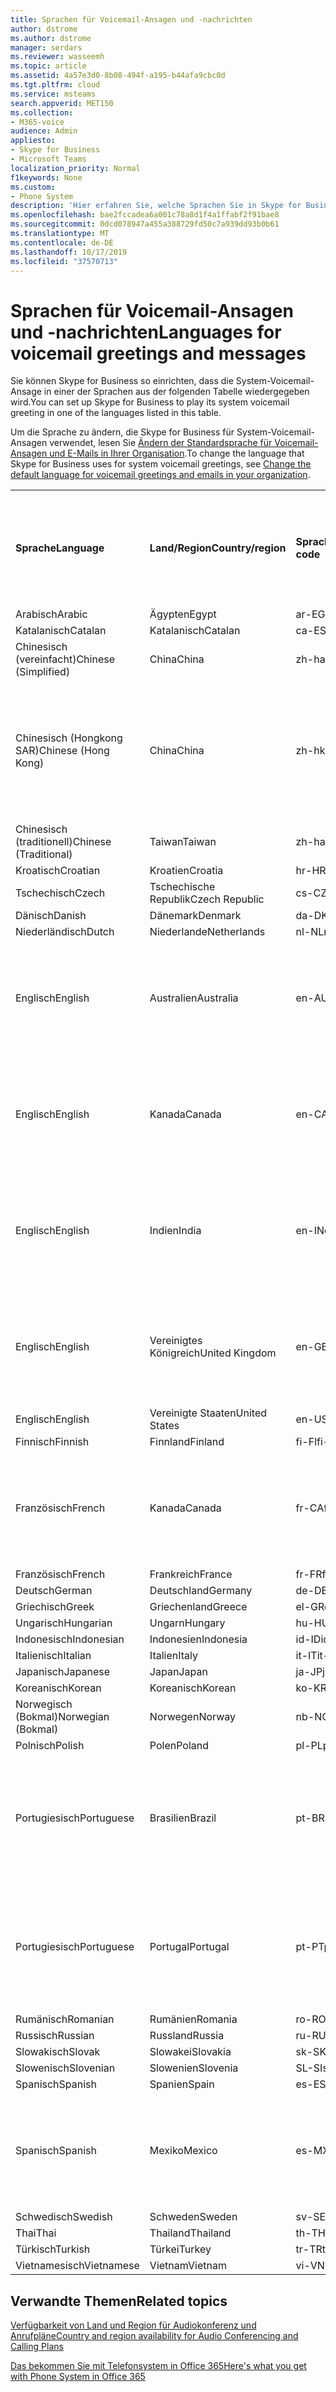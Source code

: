 ```yaml
---
title: Sprachen für Voicemail-Ansagen und -nachrichten
author: dstrome
ms.author: dstrome
manager: serdars
ms.reviewer: wasseemh
ms.topic: article
ms.assetid: 4a57e3d0-8b08-494f-a195-b44afa9cbc0d
ms.tgt.pltfrm: cloud
ms.service: msteams
search.appverid: MET150
ms.collection:
- M365-voice
audience: Admin
appliesto:
- Skype for Business
- Microsoft Teams
localization_priority: Normal
f1keywords: None
ms.custom:
- Phone System
description: 'Hier erfahren Sie, welche Sprachen Sie in Skype for Business für die Standardnachrichten des Systems festlegen können. '
ms.openlocfilehash: bae2fccadea6a001c78a8d1f4a1ffabf2f91bae8
ms.sourcegitcommit: 0dcd078947a455a388729fd50c7a939dd93b0b61
ms.translationtype: MT
ms.contentlocale: de-DE
ms.lasthandoff: 10/17/2019
ms.locfileid: "37570713"
---
```

# <a name="languages-for-voicemail-greetings-and-messages"></a><span data-ttu-id="298ce-103">Sprachen für Voicemail-Ansagen und -nachrichten</span><span class="sxs-lookup"><span data-stu-id="298ce-103">Languages for voicemail greetings and messages</span></span>

<span data-ttu-id="298ce-104">Sie können Skype for Business so einrichten, dass die System-Voicemail-Ansage in einer der Sprachen aus der folgenden Tabelle wiedergegeben wird.</span><span class="sxs-lookup"><span data-stu-id="298ce-104">You can set up Skype for Business to play its system voicemail greeting in one of the languages listed in this table.</span></span>
  
<span data-ttu-id="298ce-105">Um die Sprache zu ändern, die Skype for Business für System-Voicemail-Ansagen verwendet, lesen Sie [Ändern der Standardsprache für Voicemail-Ansagen und E-Mails in Ihrer Organisation](change-the-default-language-for-greetings-and-emails.md).</span><span class="sxs-lookup"><span data-stu-id="298ce-105">To change the language that Skype for Business uses for system voicemail greetings, see [Change the default language for voicemail greetings and emails in your organization](change-the-default-language-for-greetings-and-emails.md).</span></span>
  
|||||||
|:-----|:-----|:-----|:-----|:-----|:-----|
|<span data-ttu-id="298ce-106">**Sprache**</span><span class="sxs-lookup"><span data-stu-id="298ce-106">**Language**</span></span> <br/> |<span data-ttu-id="298ce-107">**Land/Region**</span><span class="sxs-lookup"><span data-stu-id="298ce-107">**Country/region**</span></span> <br/> |<span data-ttu-id="298ce-108">**Sprachcode**</span><span class="sxs-lookup"><span data-stu-id="298ce-108">**Language code**</span></span> <br/> |<span data-ttu-id="298ce-109">**Für Benutzer in E-Mails sichtbar?**</span><span class="sxs-lookup"><span data-stu-id="298ce-109">**Available for a user to see it in email?**</span></span> <br/> |<span data-ttu-id="298ce-110">**Verfügbar bei Anrufen des Benutzers?**</span><span class="sxs-lookup"><span data-stu-id="298ce-110">**Available when the user calls in?**</span></span> <br/> |<span data-ttu-id="298ce-111">**Transkription verfügbar?**</span><span class="sxs-lookup"><span data-stu-id="298ce-111">**Transcription available?**</span></span> <br/> |
|<span data-ttu-id="298ce-112">Arabisch</span><span class="sxs-lookup"><span data-stu-id="298ce-112">Arabic</span></span> <br/> |<span data-ttu-id="298ce-113">Ägypten</span><span class="sxs-lookup"><span data-stu-id="298ce-113">Egypt</span></span>  <br/> |<span data-ttu-id="298ce-114">ar-EG</span><span class="sxs-lookup"><span data-stu-id="298ce-114">ar-EG</span></span>  <br/> |<span data-ttu-id="298ce-115">Ja</span><span class="sxs-lookup"><span data-stu-id="298ce-115">Yes</span></span>  <br/> |<span data-ttu-id="298ce-116">Ja</span><span class="sxs-lookup"><span data-stu-id="298ce-116">Yes</span></span>  <br/> |<span data-ttu-id="298ce-117">Nein</span><span class="sxs-lookup"><span data-stu-id="298ce-117">No</span></span>  <br/> |
|<span data-ttu-id="298ce-118">Katalanisch</span><span class="sxs-lookup"><span data-stu-id="298ce-118">Catalan</span></span>  <br/> |<span data-ttu-id="298ce-119">Katalanisch</span><span class="sxs-lookup"><span data-stu-id="298ce-119">Catalan</span></span>  <br/> |<span data-ttu-id="298ce-120">ca-ES</span><span class="sxs-lookup"><span data-stu-id="298ce-120">ca-ES</span></span>  <br/> |<span data-ttu-id="298ce-121">Ja</span><span class="sxs-lookup"><span data-stu-id="298ce-121">Yes</span></span>  <br/> |<span data-ttu-id="298ce-122">Ja</span><span class="sxs-lookup"><span data-stu-id="298ce-122">Yes</span></span>  <br/> |<span data-ttu-id="298ce-123">Nein</span><span class="sxs-lookup"><span data-stu-id="298ce-123">No</span></span>  <br/> |
|<span data-ttu-id="298ce-124">Chinesisch (vereinfacht)</span><span class="sxs-lookup"><span data-stu-id="298ce-124">Chinese (Simplified)</span></span>  <br/> |<span data-ttu-id="298ce-125">China</span><span class="sxs-lookup"><span data-stu-id="298ce-125">China</span></span>  <br/> |<span data-ttu-id="298ce-126">zh-hans</span><span class="sxs-lookup"><span data-stu-id="298ce-126">zh-hans</span></span>  <br/> |<span data-ttu-id="298ce-127">Ja </span><span class="sxs-lookup"><span data-stu-id="298ce-127">Yes</span></span>  <br/> |<span data-ttu-id="298ce-128">Ja</span><span class="sxs-lookup"><span data-stu-id="298ce-128">Yes</span></span>  <br/> |<span data-ttu-id="298ce-129">Ja</span><span class="sxs-lookup"><span data-stu-id="298ce-129">Yes</span></span>  <br/> |
|<span data-ttu-id="298ce-130">Chinesisch (Hongkong SAR)</span><span class="sxs-lookup"><span data-stu-id="298ce-130">Chinese (Hong Kong)</span></span>  <br/> |<span data-ttu-id="298ce-131">China</span><span class="sxs-lookup"><span data-stu-id="298ce-131">China</span></span>  <br/> |<span data-ttu-id="298ce-132">zh-hk</span><span class="sxs-lookup"><span data-stu-id="298ce-132">zh-hk</span></span>  <br/> |<span data-ttu-id="298ce-133">Ja, verwendet wird aber Chinesisch (traditionell) (zh-hant).</span><span class="sxs-lookup"><span data-stu-id="298ce-133">Yes, but Chinese (Traditional) (zh-hant) is used.</span></span>  <br/> | <span data-ttu-id="298ce-134">Ja</span><span class="sxs-lookup"><span data-stu-id="298ce-134">Yes</span></span> <br/> |<span data-ttu-id="298ce-135">Ja, verwendet wird aber Chinesisch (traditionell) (zh-hant).</span><span class="sxs-lookup"><span data-stu-id="298ce-135">Yes, but Chinese (Traditional) (zh-hant) is used.</span></span>  <br/> |
|<span data-ttu-id="298ce-136">Chinesisch (traditionell)</span><span class="sxs-lookup"><span data-stu-id="298ce-136">Chinese (Traditional)</span></span>  <br/> |<span data-ttu-id="298ce-137">Taiwan</span><span class="sxs-lookup"><span data-stu-id="298ce-137">Taiwan</span></span>  <br/> |<span data-ttu-id="298ce-138">zh-hant</span><span class="sxs-lookup"><span data-stu-id="298ce-138">zh-hant</span></span>  <br/> |<span data-ttu-id="298ce-139">Ja</span><span class="sxs-lookup"><span data-stu-id="298ce-139">Yes</span></span>  <br/> |<span data-ttu-id="298ce-140">Ja</span><span class="sxs-lookup"><span data-stu-id="298ce-140">Yes</span></span>  <br/> |<span data-ttu-id="298ce-141">Nein</span><span class="sxs-lookup"><span data-stu-id="298ce-141">No</span></span>  <br/> |
|<span data-ttu-id="298ce-142">Kroatisch</span><span class="sxs-lookup"><span data-stu-id="298ce-142">Croatian</span></span><br/> |<span data-ttu-id="298ce-143">Kroatien</span><span class="sxs-lookup"><span data-stu-id="298ce-143">Croatia</span></span>  <br/> |<span data-ttu-id="298ce-144">hr-HR</span><span class="sxs-lookup"><span data-stu-id="298ce-144">hr-HR</span></span>  <br/> |<span data-ttu-id="298ce-145">Ja</span><span class="sxs-lookup"><span data-stu-id="298ce-145">Yes</span></span>  <br/> |<span data-ttu-id="298ce-146">Ja</span><span class="sxs-lookup"><span data-stu-id="298ce-146">Yes</span></span>  <br/> |<span data-ttu-id="298ce-147">Nein</span><span class="sxs-lookup"><span data-stu-id="298ce-147">No</span></span>  <br/> |
|<span data-ttu-id="298ce-148">Tschechisch</span><span class="sxs-lookup"><span data-stu-id="298ce-148">Czech</span></span> <br/> |<span data-ttu-id="298ce-149">Tschechische Republik</span><span class="sxs-lookup"><span data-stu-id="298ce-149">Czech Republic</span></span>  <br/> |<span data-ttu-id="298ce-150">cs-CZ</span><span class="sxs-lookup"><span data-stu-id="298ce-150">cs-CZ</span></span>  <br/> |<span data-ttu-id="298ce-151">Ja </span><span class="sxs-lookup"><span data-stu-id="298ce-151">Yes</span></span>  <br/> |<span data-ttu-id="298ce-152">Ja</span><span class="sxs-lookup"><span data-stu-id="298ce-152">Yes</span></span>  <br/> |<span data-ttu-id="298ce-153">Nein</span><span class="sxs-lookup"><span data-stu-id="298ce-153">No</span></span>  <br/> |
|<span data-ttu-id="298ce-154">Dänisch</span><span class="sxs-lookup"><span data-stu-id="298ce-154">Danish</span></span>  <br/> |<span data-ttu-id="298ce-155">Dänemark</span><span class="sxs-lookup"><span data-stu-id="298ce-155">Denmark</span></span>  <br/> |<span data-ttu-id="298ce-156">da-DK</span><span class="sxs-lookup"><span data-stu-id="298ce-156">da-DK</span></span>  <br/> |<span data-ttu-id="298ce-157">Ja </span><span class="sxs-lookup"><span data-stu-id="298ce-157">Yes</span></span>  <br/> |<span data-ttu-id="298ce-158">Ja</span><span class="sxs-lookup"><span data-stu-id="298ce-158">Yes</span></span>  <br/> |<span data-ttu-id="298ce-159">Nein</span><span class="sxs-lookup"><span data-stu-id="298ce-159">No</span></span>  <br/> |
|<span data-ttu-id="298ce-160">Niederländisch</span><span class="sxs-lookup"><span data-stu-id="298ce-160">Dutch</span></span>  <br/> |<span data-ttu-id="298ce-161">Niederlande</span><span class="sxs-lookup"><span data-stu-id="298ce-161">Netherlands</span></span>  <br/> |<span data-ttu-id="298ce-162">nl-NL</span><span class="sxs-lookup"><span data-stu-id="298ce-162">nl-NL</span></span>  <br/> |<span data-ttu-id="298ce-163">Ja </span><span class="sxs-lookup"><span data-stu-id="298ce-163">Yes</span></span>  <br/> |<span data-ttu-id="298ce-164">Ja</span><span class="sxs-lookup"><span data-stu-id="298ce-164">Yes</span></span>  <br/> |<span data-ttu-id="298ce-165">Nein</span><span class="sxs-lookup"><span data-stu-id="298ce-165">No</span></span>  <br/> |
|<span data-ttu-id="298ce-166">Englisch</span><span class="sxs-lookup"><span data-stu-id="298ce-166">English</span></span>  <br/> |<span data-ttu-id="298ce-167">Australien</span><span class="sxs-lookup"><span data-stu-id="298ce-167">Australia</span></span>  <br/> |<span data-ttu-id="298ce-168">en-AU</span><span class="sxs-lookup"><span data-stu-id="298ce-168">en-AU</span></span>  <br/> |<span data-ttu-id="298ce-169">Ja, verwendet wird aber Englisch (USA) (en-US).</span><span class="sxs-lookup"><span data-stu-id="298ce-169">Yes, but US English (en-US) is used.</span></span>  <br/> |<span data-ttu-id="298ce-170">Ja</span><span class="sxs-lookup"><span data-stu-id="298ce-170">Yes</span></span>  <br/> |<span data-ttu-id="298ce-171">Ja, verwendet wird aber Englisch (USA) (en-US).</span><span class="sxs-lookup"><span data-stu-id="298ce-171">Yes, but US English (en-US) is used.</span></span>  <br/> |
|<span data-ttu-id="298ce-172">Englisch</span><span class="sxs-lookup"><span data-stu-id="298ce-172">English</span></span>  <br/> |<span data-ttu-id="298ce-173">Kanada</span><span class="sxs-lookup"><span data-stu-id="298ce-173">Canada</span></span>  <br/> |<span data-ttu-id="298ce-174">en-CA</span><span class="sxs-lookup"><span data-stu-id="298ce-174">en-CA</span></span>  <br/> |<span data-ttu-id="298ce-175">Ja, verwendet wird aber Englisch (USA) (en-US).</span><span class="sxs-lookup"><span data-stu-id="298ce-175">Yes, but US English (en-US) is used.</span></span>  <br/> |<span data-ttu-id="298ce-176">Ja</span><span class="sxs-lookup"><span data-stu-id="298ce-176">Yes</span></span>  <br/> |<span data-ttu-id="298ce-177">Ja, verwendet wird aber Englisch (USA) (en-US).</span><span class="sxs-lookup"><span data-stu-id="298ce-177">Yes, but US English (en-US) is used.</span></span>  <br/> |
|<span data-ttu-id="298ce-178">Englisch</span><span class="sxs-lookup"><span data-stu-id="298ce-178">English</span></span>  <br/> |<span data-ttu-id="298ce-179">Indien</span><span class="sxs-lookup"><span data-stu-id="298ce-179">India</span></span>  <br/> |<span data-ttu-id="298ce-180">en-IN</span><span class="sxs-lookup"><span data-stu-id="298ce-180">en-IN</span></span>  <br/> |<span data-ttu-id="298ce-181">Ja, verwendet wird aber Englisch (USA) (en-US).</span><span class="sxs-lookup"><span data-stu-id="298ce-181">Yes, but US English (en-US) is used.</span></span>  <br/> |<span data-ttu-id="298ce-182">Ja</span><span class="sxs-lookup"><span data-stu-id="298ce-182">Yes</span></span>  <br/> |<span data-ttu-id="298ce-183">Ja, verwendet wird aber Englisch (USA) (en-US).</span><span class="sxs-lookup"><span data-stu-id="298ce-183">Yes, but US English (en-US) is used.</span></span>  <br/> |
|<span data-ttu-id="298ce-184">Englisch</span><span class="sxs-lookup"><span data-stu-id="298ce-184">English</span></span>  <br/> |<span data-ttu-id="298ce-185">Vereinigtes Königreich</span><span class="sxs-lookup"><span data-stu-id="298ce-185">United Kingdom</span></span>  <br/> |<span data-ttu-id="298ce-186">en-GB</span><span class="sxs-lookup"><span data-stu-id="298ce-186">en-GB</span></span>  <br/> |<span data-ttu-id="298ce-187">Ja, verwendet wird aber Englisch (USA) (en-US).</span><span class="sxs-lookup"><span data-stu-id="298ce-187">Yes, but US English (en-US) is used.</span></span>  <br/> |<span data-ttu-id="298ce-188">Ja</span><span class="sxs-lookup"><span data-stu-id="298ce-188">Yes</span></span>  <br/> |<span data-ttu-id="298ce-189">Ja, verwendet wird aber Englisch (USA) (en-US).</span><span class="sxs-lookup"><span data-stu-id="298ce-189">Yes, but US English (en-US) is used.</span></span>  <br/> |
|<span data-ttu-id="298ce-190">Englisch</span><span class="sxs-lookup"><span data-stu-id="298ce-190">English</span></span>  <br/> |<span data-ttu-id="298ce-191">Vereinigte Staaten</span><span class="sxs-lookup"><span data-stu-id="298ce-191">United States</span></span>  <br/> |<span data-ttu-id="298ce-192">en-US</span><span class="sxs-lookup"><span data-stu-id="298ce-192">en-US</span></span>  <br/> |<span data-ttu-id="298ce-193">Ja</span><span class="sxs-lookup"><span data-stu-id="298ce-193">Yes</span></span>  <br/> |<span data-ttu-id="298ce-194">Ja</span><span class="sxs-lookup"><span data-stu-id="298ce-194">Yes</span></span>  <br/> |<span data-ttu-id="298ce-195">Ja</span><span class="sxs-lookup"><span data-stu-id="298ce-195">Yes</span></span>  <br/> |
|<span data-ttu-id="298ce-196">Finnisch</span><span class="sxs-lookup"><span data-stu-id="298ce-196">Finnish</span></span>  <br/> |<span data-ttu-id="298ce-197">Finnland</span><span class="sxs-lookup"><span data-stu-id="298ce-197">Finland</span></span>  <br/> |<span data-ttu-id="298ce-198">fi-Fl</span><span class="sxs-lookup"><span data-stu-id="298ce-198">fi-Fl</span></span>  <br/> |<span data-ttu-id="298ce-199">Ja</span><span class="sxs-lookup"><span data-stu-id="298ce-199">Yes</span></span>  <br/> |<span data-ttu-id="298ce-200">Ja</span><span class="sxs-lookup"><span data-stu-id="298ce-200">Yes</span></span>  <br/> |<span data-ttu-id="298ce-201">Nein</span><span class="sxs-lookup"><span data-stu-id="298ce-201">No</span></span>  <br/> |
|<span data-ttu-id="298ce-202">Französisch</span><span class="sxs-lookup"><span data-stu-id="298ce-202">French</span></span>  <br/> |<span data-ttu-id="298ce-203">Kanada</span><span class="sxs-lookup"><span data-stu-id="298ce-203">Canada</span></span>  <br/> |<span data-ttu-id="298ce-204">fr-CA</span><span class="sxs-lookup"><span data-stu-id="298ce-204">fr-CA</span></span>  <br/> |<span data-ttu-id="298ce-205">Ja, verwendet wird aber Französisch (Frankreich) (fr-FR).</span><span class="sxs-lookup"><span data-stu-id="298ce-205">Yes, but France French (fr-FR) is used.</span></span>  <br/> |<span data-ttu-id="298ce-206">Ja</span><span class="sxs-lookup"><span data-stu-id="298ce-206">Yes</span></span>  <br/> |<span data-ttu-id="298ce-207">Ja, verwendet wird aber Französisch (Frankreich) (fr-FR).</span><span class="sxs-lookup"><span data-stu-id="298ce-207">Yes, but France French (fr-FR) is used.</span></span>  <br/> |
|<span data-ttu-id="298ce-208">Französisch</span><span class="sxs-lookup"><span data-stu-id="298ce-208">French</span></span>  <br/> |<span data-ttu-id="298ce-209">Frankreich</span><span class="sxs-lookup"><span data-stu-id="298ce-209">France</span></span>  <br/> |<span data-ttu-id="298ce-210">fr-FR</span><span class="sxs-lookup"><span data-stu-id="298ce-210">fr-FR</span></span>  <br/> |<span data-ttu-id="298ce-211">Ja</span><span class="sxs-lookup"><span data-stu-id="298ce-211">Yes</span></span>  <br/> |<span data-ttu-id="298ce-212">Ja</span><span class="sxs-lookup"><span data-stu-id="298ce-212">Yes</span></span>  <br/> |<span data-ttu-id="298ce-213">Ja</span><span class="sxs-lookup"><span data-stu-id="298ce-213">Yes</span></span>  <br/> |
|<span data-ttu-id="298ce-214">Deutsch</span><span class="sxs-lookup"><span data-stu-id="298ce-214">German</span></span>  <br/> |<span data-ttu-id="298ce-215">Deutschland</span><span class="sxs-lookup"><span data-stu-id="298ce-215">Germany</span></span>  <br/> |<span data-ttu-id="298ce-216">de-DE</span><span class="sxs-lookup"><span data-stu-id="298ce-216">de-DE</span></span>  <br/> |<span data-ttu-id="298ce-217">Ja</span><span class="sxs-lookup"><span data-stu-id="298ce-217">Yes</span></span>  <br/> |<span data-ttu-id="298ce-218">Ja</span><span class="sxs-lookup"><span data-stu-id="298ce-218">Yes</span></span>  <br/> |<span data-ttu-id="298ce-219">Ja</span><span class="sxs-lookup"><span data-stu-id="298ce-219">Yes</span></span>  <br/> |
|<span data-ttu-id="298ce-220">Griechisch</span><span class="sxs-lookup"><span data-stu-id="298ce-220">Greek</span></span> <br/> |<span data-ttu-id="298ce-221">Griechenland</span><span class="sxs-lookup"><span data-stu-id="298ce-221">Greece</span></span>  <br/> |<span data-ttu-id="298ce-222">el-GR</span><span class="sxs-lookup"><span data-stu-id="298ce-222">el-GR</span></span>  <br/> |<span data-ttu-id="298ce-223">Ja</span><span class="sxs-lookup"><span data-stu-id="298ce-223">Yes</span></span>  <br/> |<span data-ttu-id="298ce-224">Ja</span><span class="sxs-lookup"><span data-stu-id="298ce-224">Yes</span></span>  <br/> |<span data-ttu-id="298ce-225">Nein</span><span class="sxs-lookup"><span data-stu-id="298ce-225">No</span></span>  <br/> |
|<span data-ttu-id="298ce-226">Ungarisch</span><span class="sxs-lookup"><span data-stu-id="298ce-226">Hungarian</span></span> <br/> |<span data-ttu-id="298ce-227">Ungarn</span><span class="sxs-lookup"><span data-stu-id="298ce-227">Hungary</span></span>  <br/> |<span data-ttu-id="298ce-228">hu-HU</span><span class="sxs-lookup"><span data-stu-id="298ce-228">hu-HU</span></span>  <br/> |<span data-ttu-id="298ce-229">Ja</span><span class="sxs-lookup"><span data-stu-id="298ce-229">Yes</span></span>  <br/> |<span data-ttu-id="298ce-230">Ja</span><span class="sxs-lookup"><span data-stu-id="298ce-230">Yes</span></span>  <br/> |<span data-ttu-id="298ce-231">Nein</span><span class="sxs-lookup"><span data-stu-id="298ce-231">No</span></span>  <br/> |
|<span data-ttu-id="298ce-232">Indonesisch</span><span class="sxs-lookup"><span data-stu-id="298ce-232">Indonesian</span></span> <br/> |<span data-ttu-id="298ce-233">Indonesien</span><span class="sxs-lookup"><span data-stu-id="298ce-233">Indonesia</span></span>  <br/> |<span data-ttu-id="298ce-234">id-ID</span><span class="sxs-lookup"><span data-stu-id="298ce-234">id-ID</span></span>  <br/> |<span data-ttu-id="298ce-235">Ja </span><span class="sxs-lookup"><span data-stu-id="298ce-235">Yes</span></span>  <br/> |<span data-ttu-id="298ce-236">Ja</span><span class="sxs-lookup"><span data-stu-id="298ce-236">Yes</span></span>  <br/> |<span data-ttu-id="298ce-237">Nein</span><span class="sxs-lookup"><span data-stu-id="298ce-237">No</span></span>  <br/> |
|<span data-ttu-id="298ce-238">Italienisch</span><span class="sxs-lookup"><span data-stu-id="298ce-238">Italian</span></span>  <br/> |<span data-ttu-id="298ce-239">Italien</span><span class="sxs-lookup"><span data-stu-id="298ce-239">Italy</span></span>  <br/> |<span data-ttu-id="298ce-240">it-IT</span><span class="sxs-lookup"><span data-stu-id="298ce-240">it-IT</span></span>  <br/> |<span data-ttu-id="298ce-241">Ja</span><span class="sxs-lookup"><span data-stu-id="298ce-241">Yes</span></span>  <br/> |<span data-ttu-id="298ce-242">Ja</span><span class="sxs-lookup"><span data-stu-id="298ce-242">Yes</span></span>  <br/> |<span data-ttu-id="298ce-243">Ja</span><span class="sxs-lookup"><span data-stu-id="298ce-243">Yes</span></span>  <br/> |
|<span data-ttu-id="298ce-244">Japanisch</span><span class="sxs-lookup"><span data-stu-id="298ce-244">Japanese</span></span>  <br/> |<span data-ttu-id="298ce-245">Japan</span><span class="sxs-lookup"><span data-stu-id="298ce-245">Japan</span></span>  <br/> |<span data-ttu-id="298ce-246">ja-JP</span><span class="sxs-lookup"><span data-stu-id="298ce-246">ja-JP</span></span>  <br/> |<span data-ttu-id="298ce-247">Ja</span><span class="sxs-lookup"><span data-stu-id="298ce-247">Yes</span></span>  <br/> |<span data-ttu-id="298ce-248">Ja</span><span class="sxs-lookup"><span data-stu-id="298ce-248">Yes</span></span>  <br/> |<span data-ttu-id="298ce-249">Ja</span><span class="sxs-lookup"><span data-stu-id="298ce-249">Yes</span></span>  <br/> |
|<span data-ttu-id="298ce-250">Koreanisch</span><span class="sxs-lookup"><span data-stu-id="298ce-250">Korean</span></span>  <br/> |<span data-ttu-id="298ce-251">Koreanisch</span><span class="sxs-lookup"><span data-stu-id="298ce-251">Korean</span></span>  <br/> |<span data-ttu-id="298ce-252">ko-KR</span><span class="sxs-lookup"><span data-stu-id="298ce-252">ko-KR</span></span>  <br/> |<span data-ttu-id="298ce-253">Ja</span><span class="sxs-lookup"><span data-stu-id="298ce-253">Yes</span></span>  <br/> |<span data-ttu-id="298ce-254">Ja</span><span class="sxs-lookup"><span data-stu-id="298ce-254">Yes</span></span>  <br/> |<span data-ttu-id="298ce-255">Nein</span><span class="sxs-lookup"><span data-stu-id="298ce-255">No</span></span>  <br/> |
|<span data-ttu-id="298ce-256">Norwegisch (Bokmal)</span><span class="sxs-lookup"><span data-stu-id="298ce-256">Norwegian (Bokmal)</span></span>  <br/> |<span data-ttu-id="298ce-257">Norwegen</span><span class="sxs-lookup"><span data-stu-id="298ce-257">Norway</span></span>  <br/> |<span data-ttu-id="298ce-258">nb-NO</span><span class="sxs-lookup"><span data-stu-id="298ce-258">nb-NO</span></span>  <br/> |<span data-ttu-id="298ce-259">Ja</span><span class="sxs-lookup"><span data-stu-id="298ce-259">Yes</span></span>  <br/> |<span data-ttu-id="298ce-260">Nein</span><span class="sxs-lookup"><span data-stu-id="298ce-260">No</span></span>  <br/> |<span data-ttu-id="298ce-261">Nein</span><span class="sxs-lookup"><span data-stu-id="298ce-261">No</span></span>  <br/> |
|<span data-ttu-id="298ce-262">Polnisch</span><span class="sxs-lookup"><span data-stu-id="298ce-262">Polish</span></span>  <br/> |<span data-ttu-id="298ce-263">Polen</span><span class="sxs-lookup"><span data-stu-id="298ce-263">Poland</span></span>  <br/> |<span data-ttu-id="298ce-264">pl-PL</span><span class="sxs-lookup"><span data-stu-id="298ce-264">pl-PL</span></span>  <br/> |<span data-ttu-id="298ce-265">Ja</span><span class="sxs-lookup"><span data-stu-id="298ce-265">Yes</span></span>  <br/> | <span data-ttu-id="298ce-266">Ja</span><span class="sxs-lookup"><span data-stu-id="298ce-266">Yes</span></span> <br/> |<span data-ttu-id="298ce-267">Nein</span><span class="sxs-lookup"><span data-stu-id="298ce-267">No</span></span>  <br/> |
|<span data-ttu-id="298ce-268">Portugiesisch</span><span class="sxs-lookup"><span data-stu-id="298ce-268">Portuguese</span></span>  <br/> |<span data-ttu-id="298ce-269">Brasilien</span><span class="sxs-lookup"><span data-stu-id="298ce-269">Brazil</span></span>  <br/> |<span data-ttu-id="298ce-270">pt-BR</span><span class="sxs-lookup"><span data-stu-id="298ce-270">pt-BR</span></span>  <br/> |<span data-ttu-id="298ce-271">Ja, verwendet wird aber Portugiesisch (Portugal) (pt-PT).</span><span class="sxs-lookup"><span data-stu-id="298ce-271">Yes, but Portugal Portuguese (pt-PT) is used.</span></span>  <br/> |<span data-ttu-id="298ce-272">Ja </span><span class="sxs-lookup"><span data-stu-id="298ce-272">Yes</span></span>  <br/> |<span data-ttu-id="298ce-273">Ja</span><span class="sxs-lookup"><span data-stu-id="298ce-273">Yes</span></span>  <br/> |
|<span data-ttu-id="298ce-274">Portugiesisch</span><span class="sxs-lookup"><span data-stu-id="298ce-274">Portuguese</span></span>  <br/> |<span data-ttu-id="298ce-275">Portugal</span><span class="sxs-lookup"><span data-stu-id="298ce-275">Portugal</span></span>  <br/> |<span data-ttu-id="298ce-276">pt-PT</span><span class="sxs-lookup"><span data-stu-id="298ce-276">pt-PT</span></span>  <br/> |<span data-ttu-id="298ce-277">Ja </span><span class="sxs-lookup"><span data-stu-id="298ce-277">Yes</span></span>  <br/> |<span data-ttu-id="298ce-278">Ja</span><span class="sxs-lookup"><span data-stu-id="298ce-278">Yes</span></span>  <br/> |<span data-ttu-id="298ce-279">Ja, verwendet wird aber Portugiesisch (Brasilien) (pt-BR).</span><span class="sxs-lookup"><span data-stu-id="298ce-279">Yes, but Brazil Portuguese (pt-BR) is used.</span></span>  <br/> |
|<span data-ttu-id="298ce-280">Rumänisch</span><span class="sxs-lookup"><span data-stu-id="298ce-280">Romanian</span></span><br/> |<span data-ttu-id="298ce-281">Rumänien</span><span class="sxs-lookup"><span data-stu-id="298ce-281">Romania</span></span>  <br/> |<span data-ttu-id="298ce-282">ro-RO</span><span class="sxs-lookup"><span data-stu-id="298ce-282">ro-RO</span></span>  <br/> |<span data-ttu-id="298ce-283">Ja </span><span class="sxs-lookup"><span data-stu-id="298ce-283">Yes</span></span>  <br/> |<span data-ttu-id="298ce-284">Ja</span><span class="sxs-lookup"><span data-stu-id="298ce-284">Yes</span></span>  <br/> |<span data-ttu-id="298ce-285">Nein</span><span class="sxs-lookup"><span data-stu-id="298ce-285">No</span></span>  <br/> |
|<span data-ttu-id="298ce-286">Russisch</span><span class="sxs-lookup"><span data-stu-id="298ce-286">Russian</span></span>  <br/> |<span data-ttu-id="298ce-287">Russland</span><span class="sxs-lookup"><span data-stu-id="298ce-287">Russia</span></span>  <br/> |<span data-ttu-id="298ce-288">ru-RU</span><span class="sxs-lookup"><span data-stu-id="298ce-288">ru-RU</span></span>  <br/> |<span data-ttu-id="298ce-289">Ja </span><span class="sxs-lookup"><span data-stu-id="298ce-289">Yes</span></span>  <br/> |<span data-ttu-id="298ce-290">Ja</span><span class="sxs-lookup"><span data-stu-id="298ce-290">Yes</span></span>  <br/> |<span data-ttu-id="298ce-291">Nein</span><span class="sxs-lookup"><span data-stu-id="298ce-291">No</span></span>  <br/> |
|<span data-ttu-id="298ce-292">Slowakisch</span><span class="sxs-lookup"><span data-stu-id="298ce-292">Slovak</span></span> <br/> |<span data-ttu-id="298ce-293">Slowakei</span><span class="sxs-lookup"><span data-stu-id="298ce-293">Slovakia</span></span>  <br/> |<span data-ttu-id="298ce-294">sk-SK</span><span class="sxs-lookup"><span data-stu-id="298ce-294">sk-SK</span></span>  <br/> |<span data-ttu-id="298ce-295">Ja </span><span class="sxs-lookup"><span data-stu-id="298ce-295">Yes</span></span>  <br/> |<span data-ttu-id="298ce-296">Ja</span><span class="sxs-lookup"><span data-stu-id="298ce-296">Yes</span></span>  <br/> |<span data-ttu-id="298ce-297">Nein</span><span class="sxs-lookup"><span data-stu-id="298ce-297">No</span></span>  <br/> |
|<span data-ttu-id="298ce-298">Slowenisch</span><span class="sxs-lookup"><span data-stu-id="298ce-298">Slovenian</span></span> <br/> |<span data-ttu-id="298ce-299">Slowenien</span><span class="sxs-lookup"><span data-stu-id="298ce-299">Slovenia</span></span>  <br/> |<span data-ttu-id="298ce-300">SL-SI</span><span class="sxs-lookup"><span data-stu-id="298ce-300">sl-SI</span></span>  <br/> |<span data-ttu-id="298ce-301">Ja </span><span class="sxs-lookup"><span data-stu-id="298ce-301">Yes</span></span>  <br/> |<span data-ttu-id="298ce-302">Ja</span><span class="sxs-lookup"><span data-stu-id="298ce-302">Yes</span></span>  <br/> |<span data-ttu-id="298ce-303">Nein</span><span class="sxs-lookup"><span data-stu-id="298ce-303">No</span></span>  <br/> |
|<span data-ttu-id="298ce-304">Spanisch</span><span class="sxs-lookup"><span data-stu-id="298ce-304">Spanish</span></span>  <br/> |<span data-ttu-id="298ce-305">Spanien</span><span class="sxs-lookup"><span data-stu-id="298ce-305">Spain</span></span>  <br/> |<span data-ttu-id="298ce-306">es-ES</span><span class="sxs-lookup"><span data-stu-id="298ce-306">es-ES</span></span>  <br/> |<span data-ttu-id="298ce-307">Ja </span><span class="sxs-lookup"><span data-stu-id="298ce-307">Yes</span></span>  <br/> |<span data-ttu-id="298ce-308">Ja </span><span class="sxs-lookup"><span data-stu-id="298ce-308">Yes</span></span>  <br/> |<span data-ttu-id="298ce-309">Ja</span><span class="sxs-lookup"><span data-stu-id="298ce-309">Yes</span></span>  <br/> |
|<span data-ttu-id="298ce-310">Spanisch</span><span class="sxs-lookup"><span data-stu-id="298ce-310">Spanish</span></span>  <br/> |<span data-ttu-id="298ce-311">Mexiko</span><span class="sxs-lookup"><span data-stu-id="298ce-311">Mexico</span></span>  <br/> |<span data-ttu-id="298ce-312">es-MX</span><span class="sxs-lookup"><span data-stu-id="298ce-312">es-MX</span></span>  <br/> |<span data-ttu-id="298ce-313">Ja, verwendet wird aber Spanisch (Spanien) (es-ES).</span><span class="sxs-lookup"><span data-stu-id="298ce-313">Yes, but Spain Spanish (es-ES) is used.</span></span>  <br/> |<span data-ttu-id="298ce-314">Ja</span><span class="sxs-lookup"><span data-stu-id="298ce-314">Yes</span></span>  <br/> |<span data-ttu-id="298ce-315">Ja, verwendet wird aber Spanisch (Spanien) (es-ES).</span><span class="sxs-lookup"><span data-stu-id="298ce-315">Yes, but Spain Spanish (es-ES) is used.</span></span>  <br/> |
|<span data-ttu-id="298ce-316">Schwedisch</span><span class="sxs-lookup"><span data-stu-id="298ce-316">Swedish</span></span>  <br/> |<span data-ttu-id="298ce-317">Schweden</span><span class="sxs-lookup"><span data-stu-id="298ce-317">Sweden</span></span>  <br/> |<span data-ttu-id="298ce-318">sv-SE</span><span class="sxs-lookup"><span data-stu-id="298ce-318">sv-SE</span></span>  <br/> |<span data-ttu-id="298ce-319">Ja</span><span class="sxs-lookup"><span data-stu-id="298ce-319">Yes</span></span>  <br/> |<span data-ttu-id="298ce-320">Ja</span><span class="sxs-lookup"><span data-stu-id="298ce-320">Yes</span></span>  <br/> |<span data-ttu-id="298ce-321">Nein</span><span class="sxs-lookup"><span data-stu-id="298ce-321">No</span></span>  <br/> |
|<span data-ttu-id="298ce-322">Thai</span><span class="sxs-lookup"><span data-stu-id="298ce-322">Thai</span></span> <br/> |<span data-ttu-id="298ce-323">Thailand</span><span class="sxs-lookup"><span data-stu-id="298ce-323">Thailand</span></span>  <br/> |<span data-ttu-id="298ce-324">th-TH</span><span class="sxs-lookup"><span data-stu-id="298ce-324">th-TH</span></span>  <br/> |<span data-ttu-id="298ce-325">Ja </span><span class="sxs-lookup"><span data-stu-id="298ce-325">Yes</span></span>  <br/> |<span data-ttu-id="298ce-326">Ja</span><span class="sxs-lookup"><span data-stu-id="298ce-326">Yes</span></span>  <br/> |<span data-ttu-id="298ce-327">Nein</span><span class="sxs-lookup"><span data-stu-id="298ce-327">No</span></span>  <br/> |
|<span data-ttu-id="298ce-328">Türkisch</span><span class="sxs-lookup"><span data-stu-id="298ce-328">Turkish</span></span>  <br/> |<span data-ttu-id="298ce-329">Türkei</span><span class="sxs-lookup"><span data-stu-id="298ce-329">Turkey</span></span>  <br/> |<span data-ttu-id="298ce-330">tr-TR</span><span class="sxs-lookup"><span data-stu-id="298ce-330">tr-TR</span></span>  <br/> |<span data-ttu-id="298ce-331">Ja </span><span class="sxs-lookup"><span data-stu-id="298ce-331">Yes</span></span>  <br/> |<span data-ttu-id="298ce-332">Ja</span><span class="sxs-lookup"><span data-stu-id="298ce-332">Yes</span></span>  <br/> |<span data-ttu-id="298ce-333">Nein</span><span class="sxs-lookup"><span data-stu-id="298ce-333">No</span></span>  <br/> |
|<span data-ttu-id="298ce-334">Vietnamesisch</span><span class="sxs-lookup"><span data-stu-id="298ce-334">Vietnamese</span></span> <br/> |<span data-ttu-id="298ce-335">Vietnam</span><span class="sxs-lookup"><span data-stu-id="298ce-335">Vietnam</span></span>  <br/> |<span data-ttu-id="298ce-336">vi-VN</span><span class="sxs-lookup"><span data-stu-id="298ce-336">vi-VN</span></span>  <br/> |<span data-ttu-id="298ce-337">Ja </span><span class="sxs-lookup"><span data-stu-id="298ce-337">Yes</span></span>  <br/> |<span data-ttu-id="298ce-338">Ja</span><span class="sxs-lookup"><span data-stu-id="298ce-338">Yes</span></span>  <br/> |<span data-ttu-id="298ce-339">Nein</span><span class="sxs-lookup"><span data-stu-id="298ce-339">No</span></span>  <br/> |
   
## <a name="related-topics"></a><span data-ttu-id="298ce-340">Verwandte Themen</span><span class="sxs-lookup"><span data-stu-id="298ce-340">Related topics</span></span>
[<span data-ttu-id="298ce-341">Verfügbarkeit von Land und Region für Audiokonferenz und Anrufpläne</span><span class="sxs-lookup"><span data-stu-id="298ce-341">Country and region availability for Audio Conferencing and Calling Plans</span></span>](country-and-region-availability-for-audio-conferencing-and-calling-plans/country-and-region-availability-for-audio-conferencing-and-calling-plans.md)

[<span data-ttu-id="298ce-342">Das bekommen Sie mit Telefonsystem in Office 365</span><span class="sxs-lookup"><span data-stu-id="298ce-342">Here's what you get with Phone System in Office 365</span></span>](here-s-what-you-get-with-phone-system.md)
  
  
 
